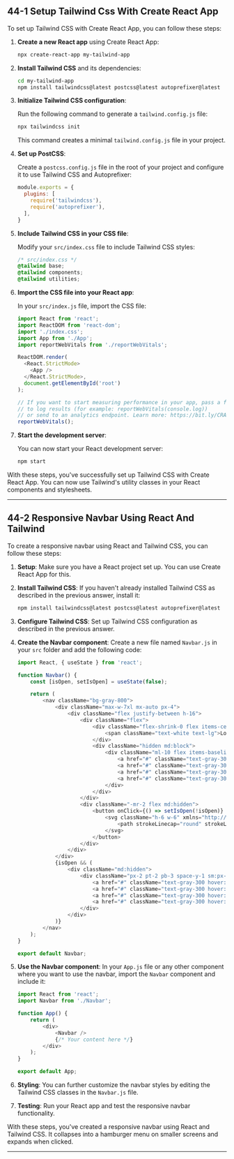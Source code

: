 ## 44-1 Setup Tailwind Css With Create React App

To set up Tailwind CSS with Create React App, you can follow these steps:

1. **Create a new React app** using Create React App:
   
   ```bash
   npx create-react-app my-tailwind-app
   ```

2. **Install Tailwind CSS** and its dependencies:

   ```bash
   cd my-tailwind-app
   npm install tailwindcss@latest postcss@latest autoprefixer@latest
   ```

3. **Initialize Tailwind CSS configuration**:

   Run the following command to generate a `tailwind.config.js` file:

   ```bash
   npx tailwindcss init
   ```

   This command creates a minimal `tailwind.config.js` file in your project.

4. **Set up PostCSS**:

   Create a `postcss.config.js` file in the root of your project and configure it to use Tailwind CSS and Autoprefixer:

   ```javascript
   module.exports = {
     plugins: [
       require('tailwindcss'),
       require('autoprefixer'),
     ],
   }
   ```

5. **Include Tailwind CSS in your CSS file**:

   Modify your `src/index.css` file to include Tailwind CSS styles:

   ```css
   /* src/index.css */
   @tailwind base;
   @tailwind components;
   @tailwind utilities;
   ```

6. **Import the CSS file into your React app**:

   In your `src/index.js` file, import the CSS file:

   ```javascript
   import React from 'react';
   import ReactDOM from 'react-dom';
   import './index.css';
   import App from './App';
   import reportWebVitals from './reportWebVitals';
   
   ReactDOM.render(
     <React.StrictMode>
       <App />
     </React.StrictMode>,
     document.getElementById('root')
   );
   
   // If you want to start measuring performance in your app, pass a function
   // to log results (for example: reportWebVitals(console.log))
   // or send to an analytics endpoint. Learn more: https://bit.ly/CRA-vitals
   reportWebVitals();
   ```

7. **Start the development server**:

   You can now start your React development server:

   ```bash
   npm start
   ```

With these steps, you've successfully set up Tailwind CSS with Create React App. You can now use Tailwind's utility classes in your React components and stylesheets.

---

## 44-2 Responsive Navbar Using React And Tailwind

To create a responsive navbar using React and Tailwind CSS, you can follow these steps:

1. **Setup**: Make sure you have a React project set up. You can use Create React App for this.

2. **Install Tailwind CSS**: If you haven't already installed Tailwind CSS as described in the previous answer, install it:

    ```bash
    npm install tailwindcss@latest postcss@latest autoprefixer@latest
    ```

3. **Configure Tailwind CSS**: Set up Tailwind CSS configuration as described in the previous answer.

4. **Create the Navbar component**: Create a new file named `Navbar.js` in your `src` folder and add the following code:

    ```javascript
    import React, { useState } from 'react';
    
    function Navbar() {
        const [isOpen, setIsOpen] = useState(false);
    
        return (
            <nav className="bg-gray-800">
                <div className="max-w-7xl mx-auto px-4">
                    <div className="flex justify-between h-16">
                        <div className="flex">
                            <div className="flex-shrink-0 flex items-center">
                                <span className="text-white text-lg">Logo</span>
                            </div>
                            <div className="hidden md:block">
                                <div className="ml-10 flex items-baseline space-x-4">
                                    <a href="#" className="text-gray-300 hover:bg-gray-700 hover:text-white px-3 py-2 rounded-md text-sm font-medium">Home</a>
                                    <a href="#" className="text-gray-300 hover:bg-gray-700 hover:text-white px-3 py-2 rounded-md text-sm font-medium">About</a>
                                    <a href="#" className="text-gray-300 hover:bg-gray-700 hover:text-white px-3 py-2 rounded-md text-sm font-medium">Services</a>
                                    <a href="#" className="text-gray-300 hover:bg-gray-700 hover:text-white px-3 py-2 rounded-md text-sm font-medium">Contact</a>
                                </div>
                            </div>
                        </div>
                        <div className="-mr-2 flex md:hidden">
                            <button onClick={() => setIsOpen(!isOpen)} className="text-white inline-flex items-center justify-center p-2 rounded-md hover:bg-gray-700 focus:outline-none focus:bg-gray-700">
                                <svg className="h-6 w-6" xmlns="http://www.w3.org/2000/svg" fill="none" viewBox="0 0 24 24" stroke="currentColor">
                                    <path strokeLinecap="round" strokeLinejoin="round" strokeWidth={2} d={isOpen ? 'M6 18L18 6M6 6l12 12' : 'M4 6h16M4 12h16m-7 6h7'} />
                                </svg>
                            </button>
                        </div>
                    </div>
                </div>
                {isOpen && (
                    <div className="md:hidden">
                        <div className="px-2 pt-2 pb-3 space-y-1 sm:px-3">
                            <a href="#" className="text-gray-300 hover:bg-gray-700 hover:text-white block px-3 py-2 rounded-md text-base font-medium">Home</a>
                            <a href="#" className="text-gray-300 hover:bg-gray-700 hover:text-white block px-3 py-2 rounded-md text-base font-medium">About</a>
                            <a href="#" className="text-gray-300 hover:bg-gray-700 hover:text-white block px-3 py-2 rounded-md text-base font-medium">Services</a>
                            <a href="#" className="text-gray-300 hover:bg-gray-700 hover:text-white block px-3 py-2 rounded-md text-base font-medium">Contact</a>
                        </div>
                    </div>
                )}
            </nav>
        );
    }
    
    export default Navbar;
    ```

5. **Use the Navbar component**: In your `App.js` file or any other component where you want to use the navbar, import the `Navbar` component and include it:

    ```javascript
    import React from 'react';
    import Navbar from './Navbar';
    
    function App() {
        return (
            <div>
                <Navbar />
                {/* Your content here */}
            </div>
        );
    }
    
    export default App;
    ```

6. **Styling**: You can further customize the navbar styles by editing the Tailwind CSS classes in the `Navbar.js` file.

7. **Testing**: Run your React app and test the responsive navbar functionality.

With these steps, you've created a responsive navbar using React and Tailwind CSS. It collapses into a hamburger menu on smaller screens and expands when clicked.

---

